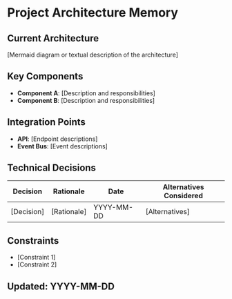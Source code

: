 # Project Architecture Memory

## Current Architecture
[Mermaid diagram or textual description of the architecture]

## Key Components
- **Component A**: [Description and responsibilities]
- **Component B**: [Description and responsibilities]

## Integration Points
- **API**: [Endpoint descriptions]
- **Event Bus**: [Event descriptions]

## Technical Decisions
| Decision | Rationale | Date | Alternatives Considered |
|----------|-----------|------|-----------------------|
| [Decision] | [Rationale] | YYYY-MM-DD | [Alternatives] |

## Constraints
- [Constraint 1]
- [Constraint 2]

## Updated: YYYY-MM-DD
